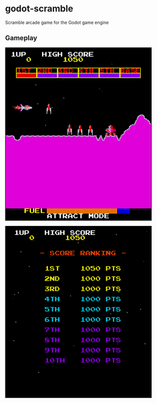 # godot-scramble
Scramble arcade game for the Godot game engine

## Gameplay
<div>
<img align="center" src='https://github.com/simonalanjones/simonalanjones.github.io/blob/master/scramble-game.PNG' />
  </div>
  <br/>
  <div>
<img align="center" src='https://github.com/simonalanjones/simonalanjones.github.io/blob/master/scramble-highscores.PNG' />
</div>
